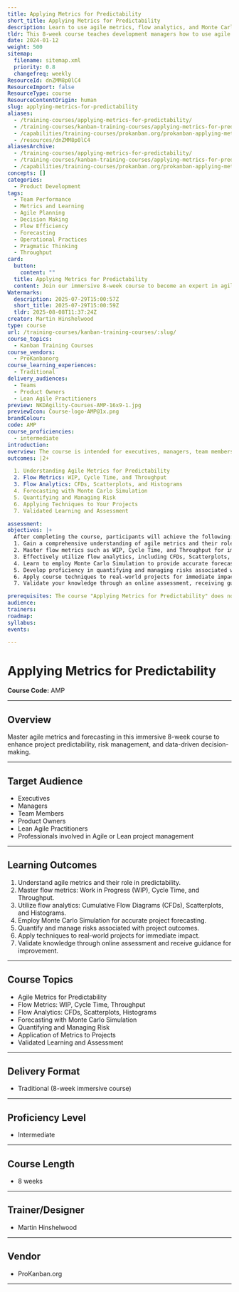 ```yaml
---
title: Applying Metrics for Predictability
short_title: Applying Metrics for Predictability
description: Learn to use agile metrics, flow analytics, and Monte Carlo simulation to improve project predictability, risk management, and data-driven decisions in real-world projects.
tldr: This 8-week course teaches development managers how to use agile metrics and forecasting tools like flow metrics and Monte Carlo simulation to improve project predictability and risk management. Participants will learn to apply these techniques directly to their projects for immediate results and validate their understanding through assessments. Consider enrolling to strengthen your team's data-driven decision-making and delivery reliability.
date: 2024-01-12
weight: 500
sitemap:
  filename: sitemap.xml
  priority: 0.8
  changefreq: weekly
ResourceId: dnZMM8p0lC4
ResourceImport: false
ResourceType: course
ResourceContentOrigin: human
slug: applying-metrics-for-predictability
aliases:
  - /training-courses/applying-metrics-for-predictability/
  - /training-courses/kanban-training-courses/applying-metrics-for-predictability/
  - /capabilities/training-courses/prokanban.org/prokanban-applying-metrics-for-predictability/
  - /resources/dnZMM8p0lC4
aliasesArchive:
  - /training-courses/applying-metrics-for-predictability/
  - /training-courses/kanban-training-courses/applying-metrics-for-predictability/
  - /capabilities/training-courses/prokanban.org/prokanban-applying-metrics-for-predictability/
concepts: []
categories:
  - Product Development
tags:
  - Team Performance
  - Metrics and Learning
  - Agile Planning
  - Decision Making
  - Flow Efficiency
  - Forecasting
  - Operational Practices
  - Pragmatic Thinking
  - Throughput
card:
  button:
    content: ""
  title: Applying Metrics for Predictability
  content: Join our immersive 8-week course to become an expert in agile metrics and forecasting. Gain the skills to predict project outcomes, reduce uncertainty, and improve your decision-making, all while learning at your own pace.
Watermarks:
  description: 2025-07-29T15:00:57Z
  short_title: 2025-07-29T15:00:59Z
  tldr: 2025-08-08T11:37:24Z
creator: Martin Hinshelwood
type: course
url: /training-courses/kanban-training-courses/:slug/
course_topics:
  - Kanban Training Courses
course_vendors:
  - ProKanbanorg
course_learning_experiences:
  - Traditional
delivery_audiences:
  - Teams
  - Product Owners
  - Lean Agile Practitioners
preview: NKDAgility-Courses-AMP-16x9-1.jpg
previewIcon: Course-logo-AMP@1x.png
brandColour: 
code: AMP
course_proficiencies:
  - intermediate
introduction: 
overview: The course is intended for executives, managers, team members, and anyone involved in Agile or Lean project management, aiming to enhance predictability and data-driven decision-making.
outcomes: |2+

  1. Understanding Agile Metrics for Predictability
  2. Flow Metrics: WIP, Cycle Time, and Throughput
  3. Flow Analytics: CFDs, Scatterplots, and Histograms
  4. Forecasting with Monte Carlo Simulation
  5. Quantifying and Managing Risk
  6. Applying Techniques to Your Projects
  7. Validated Learning and Assessment

assessment: 
objectives: |+
  After completing the course, participants will achieve the following: 
  1. Gain a comprehensive understanding of agile metrics and their role in predictability.
  2. Master flow metrics such as WIP, Cycle Time, and Throughput for improved project management.
  3. Effectively utilize flow analytics, including CFDs, Scatterplots, and Histograms, to enhance predictability.
  4. Learn to employ Monte Carlo Simulation to provide accurate forecasts for project timelines.
  5. Develop proficiency in quantifying and managing risks associated with project outcomes.
  6. Apply course techniques to real-world projects for immediate impact.
  7. Validate your knowledge through an online assessment, receiving guidance on areas for improvement.

prerequisites: The course "Applying Metrics for Predictability" does not have specified prerequisites. It is open to a wide range of professionals interested in agile metrics and forecasting, regardless of their prior knowledge or experience. However, participants may benefit from having a basic understanding of Agile or Lean methodologies.
audience: 
trainers: 
roadmap: 
syllabus: 
events: 

---
```

# Applying Metrics for Predictability

**Course Code:** AMP

---

## Overview

Master agile metrics and forecasting in this immersive 8-week course to enhance project predictability, risk management, and data-driven decision-making.

---

## Target Audience

- Executives
- Managers
- Team Members
- Product Owners
- Lean Agile Practitioners
- Professionals involved in Agile or Lean project management

---

## Learning Outcomes

1. Understand agile metrics and their role in predictability.
2. Master flow metrics: Work in Progress (WIP), Cycle Time, and Throughput.
3. Utilize flow analytics: Cumulative Flow Diagrams (CFDs), Scatterplots, and Histograms.
4. Employ Monte Carlo Simulation for accurate project forecasting.
5. Quantify and manage risks associated with project outcomes.
6. Apply techniques to real-world projects for immediate impact.
7. Validate knowledge through online assessment and receive guidance for improvement.

---

## Course Topics

- Agile Metrics for Predictability
- Flow Metrics: WIP, Cycle Time, Throughput
- Flow Analytics: CFDs, Scatterplots, Histograms
- Forecasting with Monte Carlo Simulation
- Quantifying and Managing Risk
- Application of Metrics to Projects
- Validated Learning and Assessment

---

## Delivery Format

- Traditional (8-week immersive course)

---

## Proficiency Level

- Intermediate

---

## Course Length

- 8 weeks

---

## Trainer/Designer

- Martin Hinshelwood

---

## Vendor

- ProKanban.org

---
